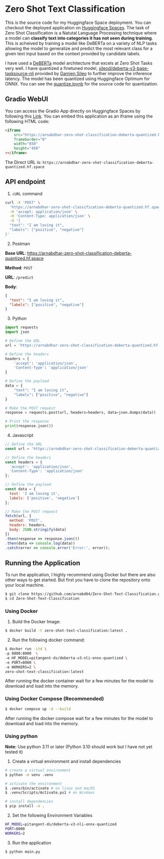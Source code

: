 # Zero Shot Text Classification

This is the source code for my Huggingface Space deployment. You can checkout the deployed application on [Huggingface Spaces](https://huggingface.co/spaces/arnabdhar/Zero-Shot-Classification-DeBERTa-Quantized). The task of Zero Shot Classification is a Natutal Language Processing technique where a model can __classify text into categories it has not seen during training__. This is acheived by training a model like DeBERTa on a variety of NLP tasks allowing the model to generalize and predict the most relevant class for a given text input based on the context provided by candidate labels.

I have used a [DeBERTa](https://arxiv.org/pdf/2006.03654) model architecture that excels at Zero Shot Tasks very well. I have quantized a finetuned model, [sileod/deberta-v3-base-tasksource-nli](https://huggingface.co/sileod/deberta-v3-base-tasksource-nli) provided by [Damien Sileo](https://huggingface.co/sileod) to further improve the inference latency. The model has been quantized using Huggingface Optimum for ONNX. You can see the [quantize.ipynb](./quantize.ipynb) for the source code for quantization.

## Gradio WebUI

You can access the Gradio App directly on Huggingface Spaces by following this [Link](https://huggingface.co/spaces/arnabdhar/Zero-Shot-Classification-DeBERTa-Quantized). You can embed this application as an iframe using the following HTML code:

```html
<iframe
	src="https://arnabdhar-zero-shot-classification-deberta-quantized.hf.space"
	frameborder="0"
	width="850"
	height="450"
></iframe>
```

The Direct URL is: `https://arnabdhar-zero-shot-classification-deberta-quantized.hf.space`

## API endpoint

1. `cURL` command

```bash
curl -X 'POST' \
  'https://arnabdhar-zero-shot-classification-deberta-quantized.hf.space/predict' \
  -H 'accept: application/json' \
  -H 'Content-Type: application/json' \
  -d '{
  "text": "I am loving it",
  "labels": ["positive", "negative"]
}'
```

2. Postman

__Base URL__: https://arnabdhar-zero-shot-classification-deberta-quantized.hf.space

__Method__: `POST`

__URL__: `/predict`

__Body__:

```json
{
  "text": "I am loving it",
  "labels": ["positive", "negative"]
}
```

3. Python

```python
import requests
import json

# Define the URL
url = 'https://arnabdhar-zero-shot-classification-deberta-quantized.hf.space/predict'

# Define the headers
headers = {
    'accept': 'application/json',
    'Content-Type': 'application/json'
}

# Define the payload
data = {
    "text": "I am loving it",
    "labels": ["positive", "negative"]
}

# Make the POST request
response = requests.post(url, headers=headers, data=json.dumps(data))

# Print the response
print(response.json())
```

4. Javascript

```javascript
// Define the URL
const url = 'https://arnabdhar-zero-shot-classification-deberta-quantized.hf.space/predict';

// Define the headers
const headers = {
  'accept': 'application/json',
  'Content-Type': 'application/json'
};

// Define the payload
const data = {
  text: 'I am loving it',
  labels: ['positive', 'negative']
};

// Make the POST request
fetch(url, {
  method: 'POST',
  headers: headers,
  body: JSON.stringify(data)
})
.then(response => response.json())
.then(data => console.log(data))
.catch(error => console.error('Error:', error));

```




## Running the Application

To run the application, I highly recommend using Docker but there are also other ways to get started. But first you have to clone the repository onto your local machine.

```bash
$ git clone https://github.com/arnabd64/Zero-Shot-Text-Classification.git
$ cd Zero-Shot-Text-Classification
```

### Using Docker

1. Build the Docker Image:

```bash
$ docker build -t zero-shot-text-classification:latest .
```

2. Run the following docker command:

```bash
$ docker run -itd \
-p 8000:8000  \
-e HF_MODEL=pitangent-ds/deberta-v3-nli-onnx-quantized \
-e PORT=8000 \
-e WORKERS=2 \
zero-shot-text-classification:latest
```

After running the docker container wait for a few minutes for the model to download and load into the memory.

### Using Docker Compose (Recommended)


```bash
$ docker compose up -d --build
```
After running the docker compose wait for a few minutes for the model to download and load into the memory.

### Using python

__Note:__ Use python 3.11 or later (Python 3.10 should work but I have not yet tested it)

1. Create a virtual environment and install dependencies

```bash
# create a virtual environment
$ python -m venv .venv

# activate the environment
$ .venv/bin/activate # on linux and macOS
$ .venv/Scripts/Activate.ps1 # on Windows

# install dependencies
$ pip install -e .
```

2. Set the following Environment Variables

```bash
HF_MODEL=pitangent-ds/deberta-v3-nli-onnx-quantized
PORT=8000
WORKERS=2
```

3. Run the application

```bash
$ python main.py
```
